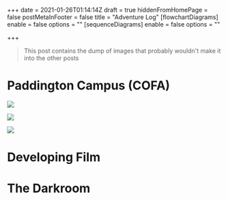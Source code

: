 +++
date = 2021-01-26T01:14:14Z
draft = true
hiddenFromHomePage = false
postMetaInFooter = false
title = "Adventure Log"
[flowchartDiagrams]
enable = false
options = ""
[sequenceDiagrams]
enable = false
options = ""

+++
> This post contains the dump of images that probably wouldn't make it into the other posts

# Paddington Campus (COFA)

![](/uploads/20210113_092058.jpg)

![](/uploads/20210113_091346.jpg)

![](/uploads/20210113_091123.jpg)

# Developing Film

# The Darkroom